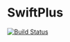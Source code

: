# SwiftPlus
[![Build Status](https://travis-ci.org/HellGhost/SwiftPlus.svg?branch=main)](https://travis-ci.org/HellGhost/SwiftPlus)
